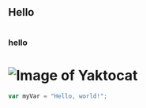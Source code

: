 # <h2>Hello<h2>
# <h3>hello<h3>
# ![Image of Yaktocat](https://octodex.github.com/images/yaktocat.png)
``` javascript
var myVar = "Hello, world!";
```


